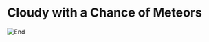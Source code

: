 # Cloudy with a Chance of Meteors

![End](https://outoftheboxscience.com/wp-content/uploads/2017/01/asteorid_impact_avoidance.jpg)

